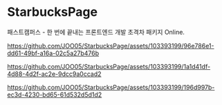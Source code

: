 # StarbucksPage

패스트캠퍼스 - 한 번에 끝내는 프론트엔드 개발 초격차 패키지 Online.

https://github.com/JOO05/StarbucksPage/assets/103393199/96e786e1-dd61-49bf-a16a-02c5a27b476b

https://github.com/JOO05/StarbucksPage/assets/103393199/1a1d41df-4d88-4d2f-ac2e-9dcc9a0ccad2

https://github.com/JOO05/StarbucksPage/assets/103393199/196d997b-ec3d-4230-bd65-61d532d5d1d2
